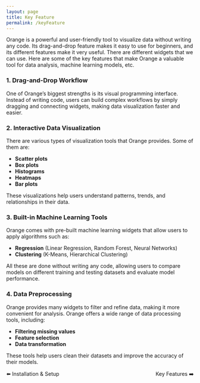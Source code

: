 ```yaml
---
layout: page
title: Key Feature
permalink: /keyFeature
---
```


Orange is a powerful and user-friendly tool to visualize data without writing any code. Its drag-and-drop feature makes it easy to use for beginners, and its different features make it very useful. There are different widgets that we can use. Here are some of the key features that make Orange a valuable tool for data analysis, machine learning models, etc.

### 1. Drag-and-Drop Workflow
One of Orange’s biggest strengths is its visual programming interface. Instead of writing code, users can build complex workflows by simply dragging and connecting widgets, making data visualization faster and easier.

### 2. Interactive Data Visualization
There are various types of visualization tools that Orange provides. Some of them are:

- **Scatter plots**
- **Box plots**
- **Histograms**
- **Heatmaps**
- **Bar plots**

These visualizations help users understand patterns, trends, and relationships in their data.

### 3. Built-in Machine Learning Tools
Orange comes with pre-built machine learning widgets that allow users to apply algorithms such as:

- **Regression** (Linear Regression, Random Forest, Neural Networks)
- **Clustering** (K-Means, Hierarchical Clustering)

All these are done without writing any code, allowing users to compare models on different training and testing datasets and evaluate model performance.

### 4. Data Preprocessing
Orange provides many widgets to filter and refine data, making it more convenient for analysis. Orange offers a wide range of data processing tools, including:

- **Filtering missing values**
- **Feature selection**
- **Data transformation**

These tools help users clean their datasets and improve the accuracy of their models.


<div style="display: flex; justify-content: space-between; width: 100%;">
  <a href="/PSDV-orange3/installation" style="text-decoration: none;">⬅️ Installation & Setup</a>
  <a href="/PSDV-orange3/keyFeature" style="text-decoration: none;">Key Features ➡️</a>
</div>